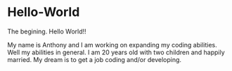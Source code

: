 # Hello-World
The begining.
Hello World!!

My name is Anthony and I am working on expanding my coding abilities. Well my abilities in general. 
I am 20 years old with two children and happily married.
My dream is to get a job coding and/or developing.
